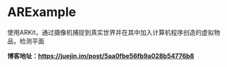 # ARExample
使用ARKit，通过摄像机捕捉到真实世界并在其中加入计算机程序创造的虚拟物品，检测平面<b>

博客地址：https://juejin.im/post/5aa0fbe56fb9a028b54776b8


